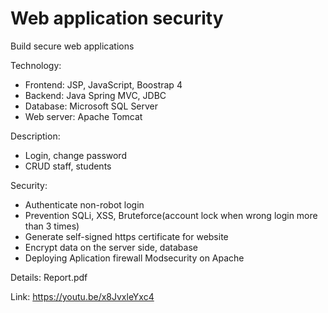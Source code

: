# Web application security
Build secure web applications


Technology:
 + Frontend: JSP, JavaScript, Boostrap 4
 + Backend: Java Spring MVC, JDBC
 + Database: Microsoft SQL Server
 + Web server: Apache Tomcat


Description:
 + Login, change password
 + CRUD staff, students


Security:
 + Authenticate non-robot login
 + Prevention SQLi, XSS, Bruteforce(account lock when wrong login more than 3 times)
 + Generate self-signed https certificate for website
 + Encrypt data on the server side, database
 + Deploying Aplication firewall Modsecurity on Apache
 
 
 Details: Report.pdf
 
 Link: https://youtu.be/x8JvxleYxc4
